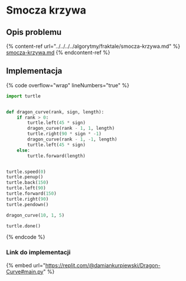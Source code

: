 # Smocza krzywa

## Opis problemu

{% content-ref url="../../../../algorytmy/fraktale/smocza-krzywa.md" %}
[smocza-krzywa.md](../../../../algorytmy/fraktale/smocza-krzywa.md)
{% endcontent-ref %}

## Implementacja

{% code overflow="wrap" lineNumbers="true" %}
```python
import turtle


def dragon_curve(rank, sign, length):
    if rank > 0:
        turtle.left(45 * sign)
        dragon_curve(rank - 1, 1, length)
        turtle.right(90 * sign * -1)
        dragon_curve(rank - 1, -1, length)
        turtle.left(45 * sign)
    else:
        turtle.forward(length)


turtle.speed(0)
turtle.penup()
turtle.back(150)
turtle.left(90)
turtle.forward(150)
turtle.right(90)
turtle.pendown()

dragon_curve(10, 1, 5)

turtle.done()
```
{% endcode %}

### Link do implementacji

{% embed url="https://replit.com/@damiankurpiewski/Dragon-Curve#main.py" %}
